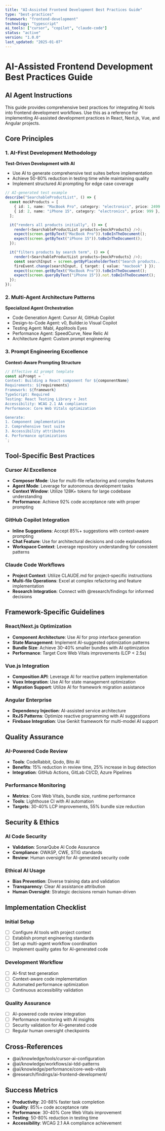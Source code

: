 ```yaml
---
title: "AI-Assisted Frontend Development Best Practices Guide"
type: "best-practices"
framework: "frontend-development"
technology: "typescript"
ai_tools: ["cursor", "copilot", "claude-code"]
status: "active"
version: "1.0.0"
last_updated: "2025-01-07"
---
```


# AI-Assisted Frontend Development Best Practices Guide

## AI Agent Instructions

This guide provides comprehensive best practices for integrating AI tools into frontend development workflows. Use this as a reference for implementing AI-assisted development practices in React, Next.js, Vue, and Angular projects.

## Core Principles

### 1. AI-First Development Methodology

**Test-Driven Development with AI**
- Use AI to generate comprehensive test suites before implementation
- Achieve 50-80% reduction in testing time while maintaining quality
- Implement structured AI prompting for edge case coverage

```typescript
// AI-generated test example
describe("SearchableProductList", () => {
  const mockProducts = [
    { id: 1, name: "MacBook Pro", category: "electronics", price: 2499 },
    { id: 2, name: "iPhone 15", category: "electronics", price: 999 },
  ];

  it("renders all products initially", () => {
    render(<SearchableProductList products={mockProducts} />);
    expect(screen.getByText("MacBook Pro")).toBeInTheDocument();
    expect(screen.getByText("iPhone 15")).toBeInTheDocument();
  });

  it("filters products by search term", () => {
    render(<SearchableProductList products={mockProducts} />);
    const searchInput = screen.getByPlaceholderText("Search products...");
    fireEvent.change(searchInput, { target: { value: "macbook" } });
    expect(screen.getByText("MacBook Pro")).toBeInTheDocument();
    expect(screen.queryByText("iPhone 15")).not.toBeInTheDocument();
  });
});
```

### 2. Multi-Agent Architecture Patterns

**Specialized Agent Orchestration**
- Code Generation Agent: Cursor AI, GitHub Copilot
- Design-to-Code Agent: v0, Builder.io Visual Copilot
- Testing Agent: Mabl, Applitools Eyes
- Performance Agent: SpeedCurve, New Relic AI
- Architecture Agent: Custom prompt engineering

### 3. Prompt Engineering Excellence

**Context-Aware Prompting Structure**
```typescript
// Effective AI prompt template
const aiPrompt = `
Context: Building a React component for ${componentName}
Requirements: ${requirements}
Framework: ${framework}
TypeScript: Required
Testing: React Testing Library + Jest
Accessibility: WCAG 2.1 AA compliance
Performance: Core Web Vitals optimization

Generate:
1. Component implementation
2. Comprehensive test suite
3. Accessibility attributes
4. Performance optimizations
`;
```

## Tool-Specific Best Practices

### Cursor AI Excellence
- **Composer Mode**: Use for multi-file refactoring and complex features
- **Agent Mode**: Leverage for autonomous development tasks
- **Context Window**: Utilize 128K+ tokens for large codebase understanding
- **Performance**: Achieve 92% code acceptance rate with proper prompting

### GitHub Copilot Integration
- **Inline Suggestions**: Accept 85%+ suggestions with context-aware prompting
- **Chat Feature**: Use for architectural decisions and code explanations
- **Workspace Context**: Leverage repository understanding for consistent patterns

### Claude Code Workflows
- **Project Context**: Utilize CLAUDE.md for project-specific instructions
- **Multi-file Operations**: Excel at complex refactoring and feature implementation
- **Research Integration**: Connect with @research/findings for informed decisions

## Framework-Specific Guidelines

### React/Next.js Optimization
- **Component Architecture**: Use AI for prop interface generation
- **State Management**: Implement AI-suggested optimization patterns
- **Bundle Size**: Achieve 30-40% smaller bundles with AI optimization
- **Performance**: Target Core Web Vitals improvements (LCP < 2.5s)

### Vue.js Integration
- **Composition API**: Leverage AI for reactive pattern implementation
- **Vuex Integration**: Use AI for state management optimization
- **Migration Support**: Utilize AI for framework migration assistance

### Angular Enterprise
- **Dependency Injection**: AI-assisted service architecture
- **RxJS Patterns**: Optimize reactive programming with AI suggestions
- **Firebase Integration**: Use Genkit framework for multi-model AI support

## Quality Assurance

### AI-Powered Code Review
- **Tools**: CodeRabbit, Qodo, Bito AI
- **Benefits**: 15% reduction in review time, 25% increase in bug detection
- **Integration**: GitHub Actions, GitLab CI/CD, Azure Pipelines

### Performance Monitoring
- **Metrics**: Core Web Vitals, bundle size, runtime performance
- **Tools**: Lighthouse CI with AI automation
- **Targets**: 30-40% LCP improvements, 55% bundle size reduction

## Security & Ethics

### AI Code Security
- **Validation**: SonarQube AI Code Assurance
- **Compliance**: OWASP, CWE, STIG standards
- **Review**: Human oversight for AI-generated security code

### Ethical AI Usage
- **Bias Prevention**: Diverse training data and validation
- **Transparency**: Clear AI assistance attribution
- **Human Oversight**: Strategic decisions remain human-driven

## Implementation Checklist

### Initial Setup
- [ ] Configure AI tools with project context
- [ ] Establish prompt engineering standards
- [ ] Set up multi-agent workflow coordination
- [ ] Implement quality gates for AI-generated code

### Development Workflow
- [ ] AI-first test generation
- [ ] Context-aware code implementation
- [ ] Automated performance optimization
- [ ] Continuous accessibility validation

### Quality Assurance
- [ ] AI-powered code review integration
- [ ] Performance monitoring with AI insights
- [ ] Security validation for AI-generated code
- [ ] Regular human oversight checkpoints

## Cross-References

- @ai/knowledge/tools/cursor-ai-configuration
- @ai/knowledge/workflows/ai-tdd-patterns
- @ai/knowledge/performance/core-web-vitals
- @research/findings/ai-frontend-development/

## Success Metrics

- **Productivity**: 20-88% faster task completion
- **Quality**: 85%+ code acceptance rate
- **Performance**: 30-40% Core Web Vitals improvement
- **Testing**: 50-80% reduction in testing time
- **Accessibility**: WCAG 2.1 AA compliance achievement